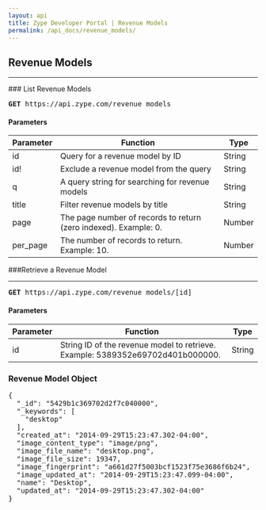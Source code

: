 ```yaml
---
layout: api
title: Zype Developer Portal | Revenue Models
permalink: /api_docs/revenue_models/
---
```


## Revenue Models
<hr />
### List Revenue Models
<pre>
<b>GET</b> https://api.zype.com/revenue_models
</pre>

#### Parameters

Parameter | Function | Type
--------- | -------- | ----
id        | Query for a revenue model by ID | String
id!       | Exclude a revenue model from the query | String
q         | A query string for searching for revenue models | String
title     | Filter revenue models by title | String
page | The page number of records to return (zero indexed). Example: 0. | Number
per_page | The number of records to return. Example: 10. | Number

###Retrieve a Revenue Model
<hr>
<pre><b>GET</b> https://api.zype.com/revenue_models/[id]
</pre>

#### Parameters

Parameter | Function | Type
--------- | -------- | ----
id | String ID of the revenue model to retrieve. Example: 5389352e69702d401b000000. | String

### Revenue Model Object

<pre>
{
  "_id": "5429b1c369702d2f7c040000",
  "_keywords": [
    "desktop"
  ],
  "created_at": "2014-09-29T15:23:47.302-04:00",
  "image_content_type": "image/png",
  "image_file_name": "desktop.png",
  "image_file_size": 19347,
  "image_fingerprint": "a661d27f5003bcf1523f75e3686f6b24",
  "image_updated_at": "2014-09-29T15:23:47.099-04:00",
  "name": "Desktop",
  "updated_at": "2014-09-29T15:23:47.302-04:00"
}
</pre>
